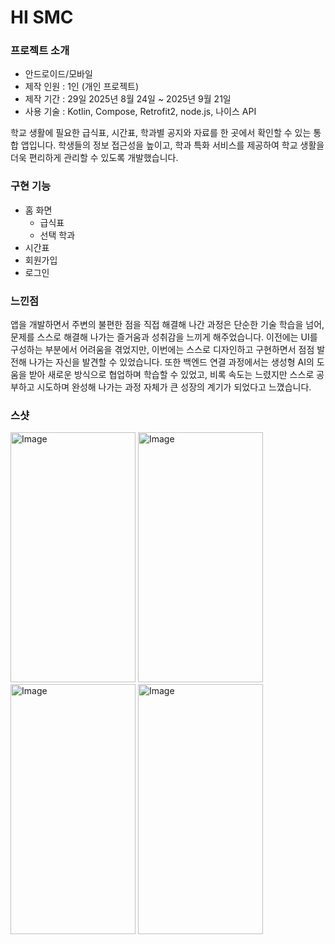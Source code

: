 # HI SMC
### 프로젝트 소개
* 안드로이드/모바일
* 제작 인원 : 1인 (개인 프로젝트)
* 제작 기간 : 29일 2025년 8월 24일 ~ 2025년 9월 21일
* 사용 기술 : Kotlin, Compose, Retrofit2, node.js, 나이스 API
  
학교 생활에 필요한 급식표, 시간표, 학과별 공지와 자료를 한 곳에서 확인할 수 있는 통합 앱입니다.
학생들의 정보 접근성을 높이고, 학과 특화 서비스를 제공하여 학교 생활을 더욱 편리하게 관리할 수 있도록 개발했습니다.

### 구현 기능
* 홈 화면
  * 급식표
  * 선택 학과
* 시간표
* 회원가입
* 로그인

### 느낀점
앱을 개발하면서 주변의 불편한 점을 직접 해결해 나간 과정은 단순한 기술 학습을 넘어, 문제를 스스로 해결해 나가는 즐거움과 성취감을 느끼게 해주었습니다. 이전에는 UI를 구성하는 부분에서 어려움을 겪었지만, 이번에는 스스로 디자인하고 구현하면서 점점 발전해 나가는 자신을 발견할 수 있었습니다. 또한 백엔드 연결 과정에서는 생성형 AI의 도움을 받아 새로운 방식으로 협업하며 학습할 수 있었고, 비록 속도는 느렸지만 스스로 공부하고 시도하며 완성해 나가는 과정 자체가 큰 성장의 계기가 되었다고 느꼈습니다.

### 스샷

<img width="200" height="400" alt="Image" src="https://github.com/user-attachments/assets/8cfa571e-adef-4a91-bbfc-9c575313e0b3" />
<img width="200" height="400" alt="Image" src="https://github.com/user-attachments/assets/05ad141f-9185-4c7b-8964-737126e5ac2b" />
<img width="200" height="400" alt="Image" src="https://github.com/user-attachments/assets/6c98d164-1f88-426a-82f4-dbf6cc990322" />
<img width="200" height="400" alt="Image" src="https://github.com/user-attachments/assets/75c774c7-d032-4274-a76f-e427259f76fa" />
